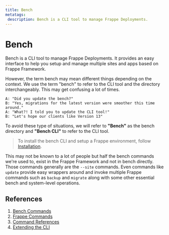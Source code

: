 ```yaml
---
title: Bench
metatags:
 description: Bench is a CLI tool to manage Frappe Deployments.
---
```


# Bench

Bench is a CLI tool to manage Frappe Deployments. It provides an easy interface
to help you setup and manage multiple sites and apps based on Frappe Framework.

However, the term bench may mean different things depending on the context. We
use the term "bench" to refer to the CLI tool and the directory interchangeably.
This may get confusing a lot of times.

    A: "Did you update the bench?"
    B: "Yes, migrations for the latest version were smoother this time around."
    A: "What?! I told you to update the CLI tool!"
    B: "Let's hope our clients like Version 13"

To avoid these type of situations, we will refer to **"Bench"** as the bench
directory and **"Bench CLI"** to refer to the CLI tool.

> To install the bench CLI and setup a Frappe environment, follow
> [Installation](/docs/user/en/installation).


This may not be known to a lot of people but half the bench commands we're used
to, exist in the Frappe Framework and not in bench directly. Those commands
generally are the `--site` commands. Even commands like `update` provide easy
wrappers around and invoke multiple Frappe commands such as `backup` and
`migrate` along with some other essential bench and system-level operations.

## References

1. [Bench Commands](/docs/user/en/bench/bench-commands)
1. [Frappe Commands](/docs/user/en/bench/frappe-commands)
1. [Command References](/docs/user/en/bench/reference)
1. [Extending the CLI](/docs/user/en/bench/extending-the-cli)


